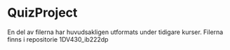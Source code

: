 QuizProject
===========

En del av filerna har huvudsakligen utformats under tidigare kurser. Filerna finns i repositorie 1DV430_ib222dp
